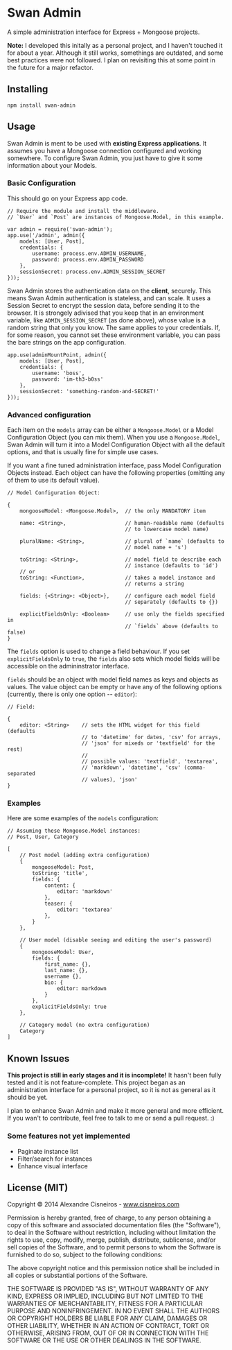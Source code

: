 # Swan Admin

A simple administration interface for Express + Mongoose projects.

**Note:** I developed this initally as a personal project, and I haven't touched it for about a year. Although it still works, somethings are outdated, and some best practices were not followed. I plan on revisiting this at some point in the future for a major refactor.

## Installing

    npm install swan-admin

## Usage

Swan Admin is ment to be used with **existing Express applications**. It assumes you have a Mongoose connection configured and working somewhere. To configure Swan Admin, you just have to give it some information about your Models.

### Basic Configuration

This should go on your Express app code.

    // Require the module and install the middleware.
    // `User` and `Post` are instances of Mongoose.Model, in this example.

    var admin = require('swan-admin');
    app.use('/admin', admin({
        models: [User, Post],
        credentials: {
            username: process.env.ADMIN_USERNAME,
            password: process.env.ADMIN_PASSWORD
        },
        sessionSecret: process.env.ADMIN_SESSION_SECRET
    }));

Swan Admin stores the authentication data on the **client**, securely. This means Swan Admin authentication is stateless, and can scale. It uses a Session Secret to encrypt the session data, before sending it to the browser. It is strongely adivised that you keep that in an environment variable, like `ADMIN_SESSION_SECRET` (as done above), whose value is a random string that only you know. The same applies to your credentials. If, for some reason, you cannot set these environment variable, you can pass the bare strings on the app configuration.

    app.use(adminMountPoint, admin({
        models: [User, Post],
        credentials: {
            username: 'boss',
            password: 'im-th3-b0ss'
        },
        sessionSecret: 'something-random-and-SECRET!'
    }));

### Advanced configuration

Each item on the `models` array can be either a `Mongoose.Model` or a Model Configuration Object (you can mix them). When you use a `Mongoose.Model`, Swan Admin will turn it into a Model Configuration Object with all the default options, and that is usually fine for simple use cases.

If you want a fine tuned administration interface, pass Model Configuration Objects instead. Each object can have the following properties (omitting any of them to use its default value).
    
    // Model Configuration Object:

    {
        mongooseModel: <Mongoose.Model>,  // the only MANDATORY item

        name: <String>,                   // human-readable name (defaults
                                          // to lowercase model name)

        pluralName: <String>,             // plural of `name` (defaults to
                                          // model name + 's')

        toString: <String>,               // model field to describe each
                                          // instance (defaults to 'id')
        // or
        toString: <Function>,             // takes a model instance and
                                          // returns a string

        fields: {<String>: <Object>},     // configure each model field
                                          // separately (defaults to {})

        explicitFieldsOnly: <Boolean>     // use only the fields specified in
                                          // `fields` above (defaults to false)
    }

The `fields` option is used to change a field behaviour. If you set `explicitFieldsOnly` to `true`, the `fields` also sets which model fields will be accessible on the admininstrator interface.

`fields` should be an object with model field names as keys and objects as values. The value object can be empty or have any of the following options (currently, there is only one option -- `editor`):

    // Field:

    {
        editor: <String>    // sets the HTML widget for this field (defaults
                            // to 'datetime' for dates, 'csv' for arrays, 
                            // 'json' for mixeds or 'textfield' for the rest)
                            // 
                            // possible values: 'textfield', 'textarea',
                            // 'markdown', 'datetime', 'csv' (comma-separated
                            // values), 'json'
    }

### Examples

Here are some examples of the `models` configuration:

    // Assuming these Mongoose.Model instances:
    // Post, User, Category

    [
        // Post model (adding extra configuration)
        {
            mongooseModel: Post,
            toString: 'title',
            fields: {
                content: {
                    editor: 'markdown'
                },
                teaser: {
                    editor: 'textarea'
                },
            }
        },

        // User model (disable seeing and editing the user's password)
        {
            mongooseModel: User,
            fields: {
                first_name: {},
                last_name: {},
                username {},
                bio: {
                    editor: markdown
                }
            },
            explicitFieldsOnly: true
        },

        // Category model (no extra configuration)
        Category
    ]


## Known Issues

**This project is still in early stages and it is incomplete!** It hasn't been fully tested and it is not feature-complete. This project began as an administration interface for a personal project, so it is not as general as it should be yet.

I plan to enhance Swan Admin and make it more general and more efficient. If you wan't to contribute, feel free to talk to me or send a pull request. :)

### Some features not yet implemented

* Paginate instance list
* Filter/search for instances
* Enhance visual interface

## License (MIT)
Copyright © 2014 Alexandre Cisneiros - www.cisneiros.com

Permission is hereby granted, free of charge, to any person obtaining a copy
of this software and associated documentation files (the "Software"), to deal
in the Software without restriction, including without limitation the rights
to use, copy, modify, merge, publish, distribute, sublicense, and/or sell
copies of the Software, and to permit persons to whom the Software is
furnished to do so, subject to the following conditions:

The above copyright notice and this permission notice shall be included in
all copies or substantial portions of the Software.

THE SOFTWARE IS PROVIDED "AS IS", WITHOUT WARRANTY OF ANY KIND, EXPRESS OR
IMPLIED, INCLUDING BUT NOT LIMITED TO THE WARRANTIES OF MERCHANTABILITY,
FITNESS FOR A PARTICULAR PURPOSE AND NONINFRINGEMENT. IN NO EVENT SHALL THE
AUTHORS OR COPYRIGHT HOLDERS BE LIABLE FOR ANY CLAIM, DAMAGES OR OTHER
LIABILITY, WHETHER IN AN ACTION OF CONTRACT, TORT OR OTHERWISE, ARISING FROM,
OUT OF OR IN CONNECTION WITH THE SOFTWARE OR THE USE OR OTHER DEALINGS IN
THE SOFTWARE.
